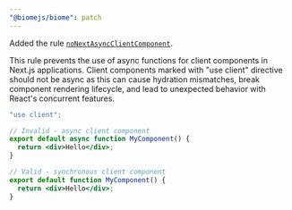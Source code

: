 ```yaml
---
"@biomejs/biome": patch
---
```


Added the rule [`noNextAsyncClientComponent`](https://biomejs.dev/linter/rules/no-next-async-client-component).

This rule prevents the use of async functions for client components in Next.js applications. Client components marked with "use client" directive should not be async as this can cause hydration mismatches, break component rendering lifecycle, and lead to unexpected behavior with React's concurrent features.

```jsx
"use client";

// Invalid - async client component
export default async function MyComponent() {
  return <div>Hello</div>;
}

// Valid - synchronous client component
export default function MyComponent() {
  return <div>Hello</div>;
}
```
